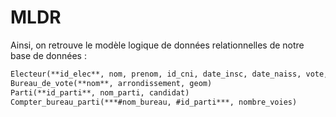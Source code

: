 # MLDR
Ainsi, on retrouve le modèle logique de données relationnelles de notre base de données : 
```markdown
Electeur(**id_elec**, nom, prenom, id_cni, date_insc, date_naiss, vote, *#nom_bureau*)
Bureau_de_vote(**nom**, arrondissement, geom)
Parti(**id_parti**, nom_parti, candidat)
Compter_bureau_parti(***#nom_bureau, #id_parti***, nombre_voies)
```